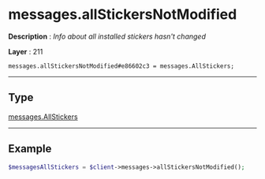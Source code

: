 # messages.allStickersNotModified

**Description** : *Info about all installed stickers hasn&#039;t changed*

**Layer** : 211

```tl
messages.allStickersNotModified#e86602c3 = messages.AllStickers;
```

---

## Type

[messages.AllStickers](type/messages.AllStickers)

---

## Example

```php
$messagesAllStickers = $client->messages->allStickersNotModified();
```